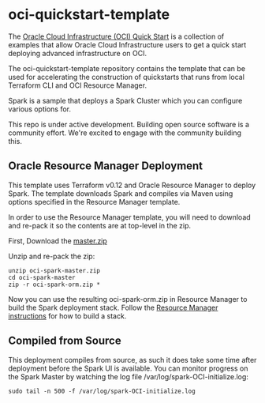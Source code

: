 # oci-quickstart-template

The [Oracle Cloud Infrastructure (OCI) Quick Start](https://github.com/oracle-quickstart?q=oci-quickstart) is a collection of examples that allow Oracle Cloud Infrastructure users to get a quick start deploying advanced infrastructure on OCI.

The oci-quickstart-template repository contains the template that can be used for accelerating the construction of quickstarts that runs from local Terraform CLI and OCI Resource Manager.

Spark is a sample that deploys a Spark Cluster which you can configure various options for.

This repo is under active development.  Building open source software is a community effort.  We're excited to engage with the community building this.

## Oracle Resource Manager Deployment

This template uses Terraform v0.12 and Oracle Resource Manager to deploy Spark.  The template downloads Spark and compiles via Maven using options specified in the Resource Manager template.

In order to use the Resource Manager template, you will need to download and re-pack it so the contents are at top-level in the zip.

First, Download the [master.zip](https://github.com/oracle-quickstart/oci-spark/archive/master.zip)

Unzip and re-pack the zip:
	
	unzip oci-spark-master.zip
	cd oci-spark-master
	zip -r oci-spark-orm.zip *

Now you can use the resulting oci-spark-orm.zip in Resource Manager to build the Spark deployment stack. Follow the [Resource Manager instructions](https://docs.cloud.oracle.com/iaas/Content/ResourceManager/Tasks/usingconsole.htm) for how to build a stack.

## Compiled from Source

This deployment compiles from source, as such it does take some time after deployment before the Spark UI is available.  You can monitor progress on the Spark Master by watching the log file /var/log/spark-OCI-initialize.log:

	sudo tail -n 500 -f /var/log/spark-OCI-initialize.log


